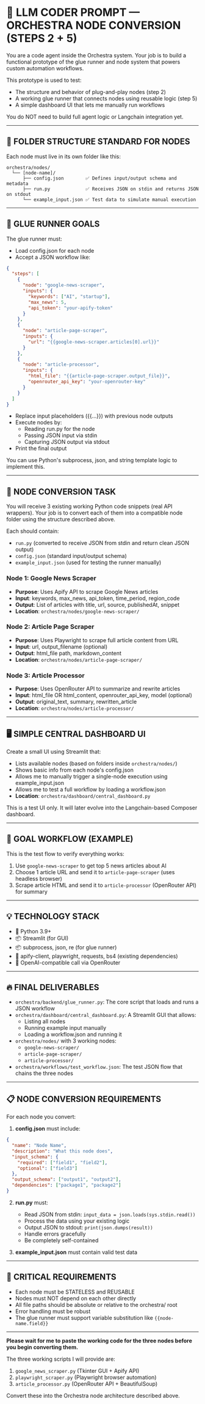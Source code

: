 # 🎯 LLM CODER PROMPT — ORCHESTRA NODE CONVERSION (STEPS 2 + 5)

You are a code agent inside the Orchestra system. Your job is to build a functional prototype of the glue runner and node system that powers custom automation workflows.

This prototype is used to test:
- The structure and behavior of plug-and-play nodes (step 2)
- A working glue runner that connects nodes using reusable logic (step 5)
- A simple dashboard UI that lets me manually run workflows

You do NOT need to build full agent logic or Langchain integration yet.

---

## 📁 FOLDER STRUCTURE STANDARD FOR NODES

Each node must live in its own folder like this:

```
orchestra/nodes/
  └── [node-name]/
      ├── config.json        ✅ Defines input/output schema and metadata
      ├── run.py             ✅ Receives JSON on stdin and returns JSON on stdout
      └── example_input.json ✅ Test data to simulate manual execution
```

---

## 🧩 GLUE RUNNER GOALS

The glue runner must:
- Load config.json for each node
- Accept a JSON workflow like:

```json
{
  "steps": [
    {
      "node": "google-news-scraper",
      "inputs": {
        "keywords": ["AI", "startup"],
        "max_news": 5,
        "api_token": "your-apify-token"
      }
    },
    {
      "node": "article-page-scraper",
      "inputs": {
        "url": "{{google-news-scraper.articles[0].url}}"
      }
    },
    {
      "node": "article-processor",
      "inputs": {
        "html_file": "{{article-page-scraper.output_file}}",
        "openrouter_api_key": "your-openrouter-key"
      }
    }
  ]
}
```

- Replace input placeholders ({{...}}) with previous node outputs
- Execute nodes by:
  - Reading run.py for the node
  - Passing JSON input via stdin
  - Capturing JSON output via stdout
- Print the final output

You can use Python's subprocess, json, and string template logic to implement this.

---

## 🧪 NODE CONVERSION TASK

You will receive 3 existing working Python code snippets (real API wrappers). Your job is to convert each of them into a compatible node folder using the structure described above.

Each should contain:
- `run.py` (converted to receive JSON from stdin and return clean JSON output)
- `config.json` (standard input/output schema)
- `example_input.json` (used for testing the runner manually)

### Node 1: Google News Scraper
- **Purpose**: Uses Apify API to scrape Google News articles
- **Input**: keywords, max_news, api_token, time_period, region_code
- **Output**: List of articles with title, url, source, publishedAt, snippet
- **Location**: `orchestra/nodes/google-news-scraper/`

### Node 2: Article Page Scraper  
- **Purpose**: Uses Playwright to scrape full article content from URL
- **Input**: url, output_filename (optional)
- **Output**: html_file path, markdown_content
- **Location**: `orchestra/nodes/article-page-scraper/`

### Node 3: Article Processor
- **Purpose**: Uses OpenRouter API to summarize and rewrite articles
- **Input**: html_file OR html_content, openrouter_api_key, model (optional)
- **Output**: original_text, summary, rewritten_article
- **Location**: `orchestra/nodes/article-processor/`

---

## 🖥️ SIMPLE CENTRAL DASHBOARD UI

Create a small UI using Streamlit that:
- Lists available nodes (based on folders inside `orchestra/nodes/`)
- Shows basic info from each node's config.json
- Allows me to manually trigger a single-node execution using example_input.json
- Allows me to test a full workflow by loading a workflow.json
- **Location**: `orchestra/dashboard/central_dashboard.py`

This is a test UI only. It will later evolve into the Langchain-based Composer dashboard.

---

## 🎯 GOAL WORKFLOW (EXAMPLE)

This is the test flow to verify everything works:
1. Use `google-news-scraper` to get top 5 news articles about AI
2. Choose 1 article URL and send it to `article-page-scraper` (uses headless browser)
3. Scrape article HTML and send it to `article-processor` (OpenRouter API) for summary

---

## 💡 TECHNOLOGY STACK

- 🐍 Python 3.9+
- 📦 Streamlit (for GUI)
- 📦 subprocess, json, re (for glue runner)
- 🧪 apify-client, playwright, requests, bs4 (existing dependencies)
- 🤖 OpenAI-compatible call via OpenRouter

---

## 🔥 FINAL DELIVERABLES

- `orchestra/backend/glue_runner.py`: The core script that loads and runs a JSON workflow
- `orchestra/dashboard/central_dashboard.py`: A Streamlit GUI that allows:
  - Listing all nodes
  - Running example input manually
  - Loading a workflow.json and running it
- `orchestra/nodes/` with 3 working nodes:
  - `google-news-scraper/`
  - `article-page-scraper/`
  - `article-processor/`
- `orchestra/workflows/test_workflow.json`: The test JSON flow that chains the three nodes

---

## 📋 NODE CONVERSION REQUIREMENTS

For each node you convert:

1. **config.json** must include:
```json
{
  "name": "Node Name",
  "description": "What this node does",
  "input_schema": {
    "required": ["field1", "field2"],
    "optional": ["field3"]
  },
  "output_schema": ["output1", "output2"],
  "dependencies": ["package1", "package2"]
}
```

2. **run.py** must:
   - Read JSON from stdin: `input_data = json.loads(sys.stdin.read())`
   - Process the data using your existing logic
   - Output JSON to stdout: `print(json.dumps(result))`
   - Handle errors gracefully
   - Be completely self-contained

3. **example_input.json** must contain valid test data

---

## 🚨 CRITICAL REQUIREMENTS

- Each node must be STATELESS and REUSABLE
- Nodes must NOT depend on each other directly
- All file paths should be absolute or relative to the orchestra/ root
- Error handling must be robust
- The glue runner must support variable substitution like `{{node-name.field}}`

---

**Please wait for me to paste the working code for the three nodes before you begin converting them.**

The three working scripts I will provide are:
1. `google_news_scraper.py` (Tkinter GUI + Apify API)
2. `playwright_scraper.py` (Playwright browser automation)  
3. `article_processor.py` (OpenRouter API + BeautifulSoup)

Convert these into the Orchestra node architecture described above.